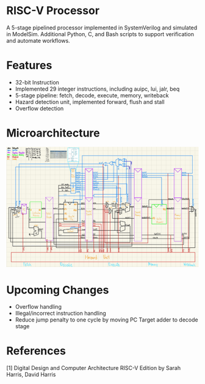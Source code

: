 # RISC-V Processor
A 5-stage pipelined processor implemented in SystemVerilog and simulated in ModelSim. Additional Python, C, and Bash scripts
to support verification and automate workflows.

# Features
- 32-bit Instruction
- Implemented 29 integer instructions, including auipc, lui, jalr, beq 
- 5-stage pipeline: fetch, decode, execute, memory, writeback
- Hazard detection unit, implemented forward, flush and stall
- Overflow detection
  
# Microarchitecture
![Microarchitecture diagram](documentation/microarchitecture.jpg)

# Upcoming Changes
- Overflow handling
- Illegal/incorrect instruction handling
- Reduce jump penalty to one cycle by moving PC Target adder to decode stage
  
# References
[1] Digital Design and Computer Architecture RISC-V Edition by Sarah Harris, David Harris
